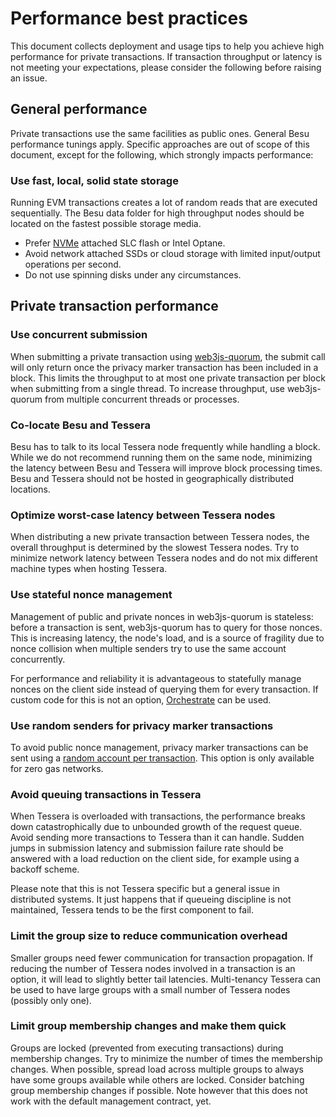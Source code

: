 # Performance best practices

This document collects deployment and usage tips to help you achieve high performance for private transactions.
If transaction throughput or latency is not meeting your expectations, please consider the following before raising an issue.

## General performance

Private transactions use the same facilities as public ones.
General Besu performance tunings apply.
Specific approaches are out of scope of this document, except for the following, which strongly impacts performance:

### Use fast, local, solid state storage

Running EVM transactions creates a lot of random reads that are executed sequentially.
The Besu data folder for high throughput nodes should be located on the fastest possible storage media.

* Prefer [NVMe](https://cloud.google.com/compute/docs/disks/local-ssd#performance) attached SLC flash or Intel Optane.
* Avoid network attached SSDs or cloud storage with limited input/output operations per second.
* Do not use spinning disks under any circumstances.

## Private transaction performance

### Use concurrent submission

When submitting a private transaction using [web3js-quorum](https://github.com/ConsenSys/web3js-quorum), the submit call will only return once the privacy marker transaction has been included in a block.
This limits the throughput to at most one private transaction per block when submitting from a single thread.
To increase throughput, use web3js-quorum from multiple concurrent threads or processes.

### Co-locate Besu and Tessera

Besu has to talk to its local Tessera node frequently while handling a block.
While we do not recommend running them on the same node, minimizing the latency between Besu and Tessera will improve block processing times.
Besu and Tessera should not be hosted in geographically distributed locations.

### Optimize worst-case latency between Tessera nodes

When distributing a new private transaction between Tessera nodes, the overall throughput is determined by the slowest Tessera nodes.
Try to minimize network latency between Tessera nodes and do not mix different machine types when hosting Tessera.

### Use stateful nonce management

Management of public and private nonces in web3js-quorum is stateless: before a transaction is sent, web3js-quorum has to query for those nonces.
This is increasing latency, the node's load, and is a source of fragility due to nonce collision when multiple senders try to use the same account concurrently.

For performance and reliability it is advantageous to statefully manage nonces on the client side instead of querying them for every transaction.
If custom code for this is not an option, [Orchestrate](https://consensys.net/codefi/orchestrate/) can be used.

### Use random senders for privacy marker transactions

To avoid public nonce management, privacy marker transactions can be sent using a [random account per transaction](https://besu.hyperledger.org/en/stable/Reference/CLI/CLI-Syntax/#privacy-marker-transaction-signing-key-file).
This option is only available for zero gas networks.

### Avoid queuing transactions in Tessera

When Tessera is overloaded with transactions, the performance breaks down catastrophically due to unbounded growth of the request queue.
Avoid sending more transactions to Tessera than it can handle.
Sudden jumps in submission latency and submission failure rate should be answered with a load reduction on the client side, for example using a backoff scheme.

Please note that this is not Tessera specific but a general issue in distributed systems.
It just happens that if queueing discipline is not maintained, Tessera tends to be the first component to fail.

### Limit the group size to reduce communication overhead

Smaller groups need fewer communication for transaction propagation.
If reducing the number of Tessera nodes involved in a transaction is an option, it will lead to slightly better tail latencies.
Multi-tenancy Tessera can be used to have large groups with a small number of Tessera nodes (possibly only one).

### Limit group membership changes and make them quick

Groups are locked (prevented from executing transactions) during membership changes.
Try to minimize the number of times the membership changes.
When possible, spread load across multiple groups to always have some groups available while others are locked.
Consider batching group membership changes if possible.
Note however that this does not work with the default management contract, yet.
